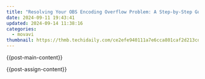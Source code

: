 ```yaml
---
title: "Resolving Your OBS Encoding Overflow Problem: A Step-by-Step Guide"
date: 2024-09-11 19:43:41
updated: 2024-09-14 11:38:16
categories:
  - movavi
thumbnail: https://thmb.techidaily.com/ce2efe940111a7e6cca801caf2d213cdd3c650dded56c51fea507b1e98fc61ee.jpg
---
```


{{post-main-content}}

<ins class="adsbygoogle"
     style="display:block"
     data-ad-format="autorelaxed"
     data-ad-client="ca-pub-7571918770474297"
     data-ad-slot="1223367746"></ins>

{{post-assign-content}}

<ins class="adsbygoogle"
     style="display:block"
     data-ad-client="ca-pub-7571918770474297"
     data-ad-slot="8358498916"
     data-ad-format="auto"
     data-full-width-responsive="true"></ins>

